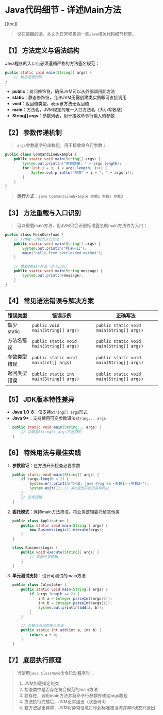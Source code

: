 # Java代码细节 - 详述Main方法

[[toc]]

> 说在前面的话，本文为日常积累的一些`Java`相关代码细节积累。	

## 【1】 方法定义与语法结构
Java程序的入口点必须遵循严格的方法签名规范：
```java
public static void main(String[] args) {
    // 程序逻辑代码
}
```
- **public**：访问修饰符，确保JVM可以从外部调用此方法
- **static**：静态修饰符，允许JVM无需创建类实例即可直接调用
- **void**：返回值类型，表示该方法无返回值
- **main**：方法名，JVM规定的唯一入口方法名（大小写敏感）
- **String[] args**：参数列表，用于接收命令行输入的参数

## 【2】 参数传递机制
> `args`参数是字符串数组，用于接收命令行参数：

```java
public class CommandLineExample {
    public static void main(String[] args) {
        System.out.println("参数数量: " + args.length);
        for (int i = 0; i < args.length; i++) {
            System.out.println("参数" + i + ": " + args[i]);
        }
    }
}
```
>  **运行方式**：`java CommandLineExample 参数1 参数2 参数3`



## 【3】 方法重载与入口识别
> 可以重载main方法，但JVM只会识别标准签名的main方法作为入口：

```java
public class MainOverload {
    // JVM唯一识别的入口方法
    public static void main(String[] args) {
        System.out.println("程序入口");
        main("Hello from overloaded method");
    }
    
    // 重载的main方法（非入口点）
    public static void main(String message) {
        System.out.println(message);
    }
}
```

## 【4】 常见语法错误与解决方案
| 错误类型 | 错误示例 | 正确写法 |
|---------|---------|---------|
| 缺少static | `public void main(String[] args)` | `public static void main(String[] args)` |
| 方法名错误 | `public static void Main(String[] args)` | `public static void main(String[] args)` |
| 参数类型错误 | `public static void main(int[] args)` | `public static void main(String[] args)` |
| 返回类型错误 | `public static int main(String[] args)` | `public static void main(String[] args)` |

## 【5】 JDK版本特性差异
- **Java 1.0-8**：仅支持`String[] args`形式
- **Java 9+**：支持使用可变参数语法`String... args`
  ```java
  public static void main(String... args) {
      // 功能与String[] args完全相同
  }
  ```

## 【6】 特殊用法与最佳实践

1. **参数验证**：在方法开头检查必要参数
   ```java
   public static void main(String[] args) {
       if (args.length < 2) {
           System.err.println("用法: java Program <参数1> <参数2>");
           System.exit(1); // 非0退出码表示异常终止
       }
       // 业务逻辑
   }
   ```

2. **委托模式**：保持main方法简洁，将业务逻辑委托给其他类
   ```java
   public class Application {
       public static void main(String[] args) {
           new BusinessLogic().execute(args);
       }
   }
   
   class BusinessLogic {
       public void execute(String[] args) {
           // 实际业务逻辑
       }
   }
   ```

3. **单元测试支持**：设计可测试的main方法
   ```java
   public class Calculator {
       public static void main(String[] args) {
           if (args.length == 2) {
               int a = Integer.parseInt(args[0]);
               int b = Integer.parseInt(args[1]);
               System.out.println(add(a, b));
           }
       }
       
       // 可独立测试的核心方法
       public static int add(int a, int b) {
           return a + b;
       }
   }
   ```

## 【7】 底层执行原理

>  当使用`java ClassName`命令启动程序时：
>
> 1. JVM加载指定的类
> 2. 检查类中是否存在符合规范的main方法
> 3. 若存在，调用main方法并将命令行参数传递给args数组
> 4. 方法执行完成后，JVM正常退出（状态码0）
> 5. 若方法抛出异常，JVM将异常信息打印到标准错误流并非0状态码退出